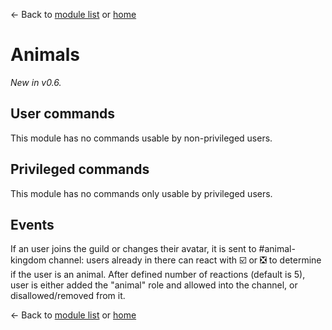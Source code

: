 ← Back to [module list](index.md) or [home](../index.md)

# Animals

_New in v0.6._

## User commands

This module has no commands usable by non-privileged users.

## Privileged commands

This module has no commands only usable by privileged users.

## Events

If an user joins the guild or changes their avatar, it is sent to #animal-kingdom channel: users already in there can react with ☑️ or ❎ to determine if the user is an animal. After defined number of reactions (default is 5), user is either added the "animal" role and allowed into the channel, or disallowed/removed from it.

← Back to [module list](index.md) or [home](../index.md)
